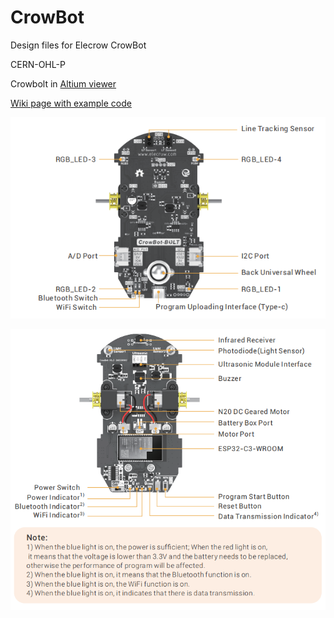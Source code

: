 # CrowBot
Design files for Elecrow CrowBot

CERN-OHL-P

Crowbolt in [Altium viewer](https://365.altium.com/files/6BD3D0E1-E369-48C4-9C85-A43504ED84B5)

[Wiki page with example code](https://www.elecrow.com/wiki/index.php?title=CrowBot-BOLT_Programmable_Smart_Robot_Car_STEAM_Robot_Kit)

![Back](https://github.com/rosmo-robot/CrowBot/blob/main/assets/Crowbot-bolt-BACK-OVERVIEW.png)

![Front](https://github.com/rosmo-robot/CrowBot/blob/main/assets/Crowbot-bolt-FRONT-OVERVIEW.png)

